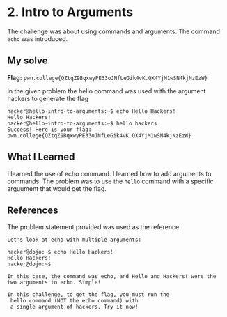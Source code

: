 # 2. Intro to Arguments
The challenge was about using commands and arguments.
The command `echo` was introduced.

## My solve
**Flag:** `pwn.college{QZtqZ9BqxwyPE33oJNfLeGik4vK.QX4YjM1wSN4kjNzEzW}`

In the given problem the hello command was used with the argument hackers to generate the flag
```
hacker@hello~intro-to-arguments:~$ echo Hello Hackers!
Hello Hackers!
hacker@hello~intro-to-arguments:~$ hello hackers
Success! Here is your flag:
pwn.college{QZtqZ9BqxwyPE33oJNfLeGik4vK.QX4YjM1wSN4kjNzEzW}
```

## What I Learned 
I learned the use of echo command.
I learned how to add arguments to commands.
The problem was to use the `hello` command with a specific arguument that would get the flag.

## References
The problem statement provided was used as the reference
```
Let's look at echo with multiple arguments:

hacker@dojo:~$ echo Hello Hackers!
Hello Hackers!
hacker@dojo:~$

In this case, the command was echo, and Hello and Hackers! were the two arguments to echo. Simple!

In this challenge, to get the flag, you must run the
 hello command (NOT the echo command) with
 a single argument of hackers. Try it now!
```
